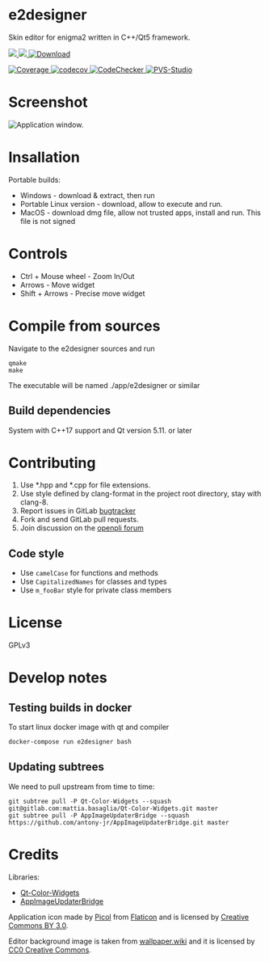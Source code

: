 # e2designer

Skin editor for enigma2 written in C++/Qt5 framework.

[ ![](https://gitlab.com/technic93/e2designer/badges/master/pipeline.svg) ](https://gitlab.com/technic93/e2designer/pipelines/master/latest)
[ ![](https://ci.appveyor.com/api/projects/status/9t4t1mlsohkxec6o/branch/master?svg=true) ](https://ci.appveyor.com/project/technic/e2designer/branch/master)
[ ![Download](https://img.shields.io/bintray/v/technic/e2designer/e2designer?label=Download) ](https://bintray.com/technic/e2designer/e2designer/_latestVersion#files)

[ ![Coverage](https://gitlab.com/technic93/e2designer/badges/master/coverage.svg) ](https://gitlab.com/technic93/e2designer/builds/artifacts/master/file/coverage-report/index.html?job=coverage)
[ ![codecov](https://codecov.io/gl/technic93/e2designer/branch/master/graph/badge.svg) ](https://codecov.io/gl/technic93/e2designer)
[ ![CodeChecker](https://img.shields.io/badge/CodeChecker-results-yellow) ](https://gitlab.com/technic93/e2designer/builds/artifacts/master/file/reports_html/index.html?job=CodeChecker)
[ ![PVS-Studio](https://img.shields.io/badge/PVS-report-yellow) ](https://gitlab.com/technic93/e2designer/builds/artifacts/master/file/PVS-Studio.html/index.html?job=PVS-Studio)

# Screenshot

![Application window.](https://gitlab.com/technic93/e2designer/raw/master/screenshot.png)

# Insallation

Portable builds:

- Windows - download & extract, then run
- Portable Linux version - download, allow to execute and run.
- MacOS - download dmg file, allow not trusted apps, install and run. This file is not signed 

# Controls

- Ctrl + Mouse wheel - Zoom In/Out
- Arrows - Move widget
- Shift + Arrows - Precise move widget

# Compile from sources

Navigate to the e2designer sources and run

```
qmake
make
```

The executable will be named ./app/e2designer or similar

## Build dependencies

System with C++17 support and Qt version 5.11. or later

# Contributing

1. Use \*.hpp and \*.cpp for file extensions.
2. Use style defined by clang-format in the project root directory, stay with clang-8.
4. Report issues in GitLab [bugtracker](https://gitlab.com/technic93/e2designer/issues)
3. Fork and send GitLab pull requests.
4. Join discussion on the [openpli forum](https://forums.openpli.org/topic/61204-e2designer-alpha/)

## Code style
- Use `camelCase` for functions and methods 
- Use `CapitalizedNames` for classes and types
- Use `m_fooBar` style for private class members

# License
GPLv3

# Develop notes
## Testing builds in docker
To start linux docker image with qt and compiler
```bash
docker-compose run e2designer bash
```

## Updating subtrees
We need to pull upstream from time to time:
```
git subtree pull -P Qt-Color-Widgets --squash git@gitlab.com:mattia.basaglia/Qt-Color-Widgets.git master
git subtree pull -P AppImageUpdaterBridge --squash https://github.com/antony-jr/AppImageUpdaterBridge.git master
```

# Credits
Libraries:
- [Qt-Color-Widgets](https://github.com/mbasaglia/Qt-Color-Widgets)
- [AppImageUpdaterBridge](https://github.com/antony-jr/AppImageUpdaterBridge)

Application icon made by [Picol](https://www.flaticon.com/authors/picol)
from [Flaticon](https://www.flaticon.com/)
and is licensed by [Creative Commons BY 3.0](http://creativecommons.org/licenses/by/3.0/).

Editor background image is taken from [wallpaper.wiki](https://wallpaper.wiki)
and it is licensed by [CC0 Creative Commons](https://creativecommons.org/publicdomain/zero/1.0/).
